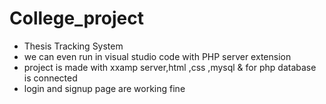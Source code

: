 # College_project
* Thesis Tracking System
* we can even run in visual studio code with PHP server extension 
* project is made with xxamp server,html ,css ,mysql & for php  database is connected 
* login and signup page are working fine 
